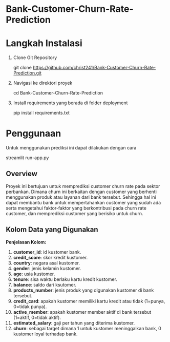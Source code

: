 # Bank-Customer-Churn-Rate-Prediction

# Langkah Instalasi
1. Clone Git Repository

   git clone https://github.com/christ241/Bank-Customer-Churn-Rate-Prediction.git

3. Navigasi ke direktori proyek

   cd Bank-Customer-Churn-Rate-Prediction
   
5. Install requirements yang berada di folder deployment

   pip install requirements.txt

# Penggunaan
Untuk menggunakan prediksi ini dapat dilakukan dengan cara

streamlit run-app.py

## Overview

Proyek ini bertujuan untuk memprediksi customer churn rate pada sektor perbankan. Dimana churn ini berkaitan dengan customer yang berhenti
menggunakan produk atau layanan dari bank tersebut. Sehingga hal ini dapat membantu bank untuk mempertahankan customer yang sudah ada serta
mengetahui faktor-faktor yang berkontribusi pada churn rate customer, dan memprediksi customer yang berisiko untuk churn.

## Kolom Data yang Digunakan
**Penjelasan Kolom:**
1. **customer_id**: id kustomer bank.
2. **credit_score**: skor kredit kustomer.
3. **country**: negara asal kustomer.
4. **gender**: jenis kelamin kustomer.
5. **age**: usia kustomer.
6. **tenure**: sisa waktu berlaku kartu kredit kustomer.
7. **balance**: saldo dari ksutomer.
8. **products_number**: jenis produk yang digunakan kustomer di bank tersebut.
9. **credit_card**: apakah kustomer memiliki kartu kredit atau tidak (1=punya, 0=tidak punya).
10. **active_member**: apakah kustomer member aktif di bank tersebut (1=aktif, 0=tidak aktif).
11. **estimated_salary**: gaji per tahun yang diterima kustomer.
12. **churn**: sebagai target dimana 1 untuk kustomer meninggalkan bank, 0 kustomer loyal terhadap bank.
